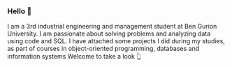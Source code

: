 ### Hello 👋

<!--
**gilbiton1/gilbiton1** is a ✨ _special_ ✨ repository because its `README.md` (this file) appears on your GitHub profile.


-->
I am a 3rd industrial engineering and management student at Ben Gurion University. 
I am passionate about solving problems and analyzing data using code and SQL. 
I have attached some projects I did during my studies, as part of courses in object-oriented programming, databases and information systems
Welcome to take a look :point_up_2:



